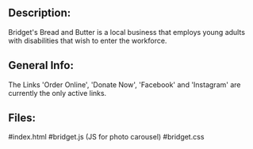 ## Description:
   Bridget's Bread and Butter is a local business that employs young adults with disabilities that wish to enter the workforce.

## General Info:
   The Links 'Order Online', 'Donate Now', 'Facebook' and 'Instagram' are currently the only active links.
  
## Files:
   #index.html
   #bridget.js (JS for photo carousel)
   #bridget.css 






